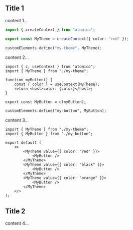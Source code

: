 ## Title 1

content 1...

```ts my-theme.ts
import { createContext } from "atomico";

export const MyTheme = createContext({ color: "red" });

customElements.define("my-theme", MyTheme);
```

content 2...

```tsx my-button.tsx
import { c, useContext } from "atomico";
import { MyTheme } from "./my-theme";

function myButton() {
	const { color } = useContext(MyTheme);
	return <host>color: {color}</host>;
}

export const MyButton = c(myButton);

customElements.define("my-button", MyButton);
```

content 3...

```tsx preview
import { MyTheme } from "./my-theme";
import { MyButton } from "./my-button";

export default (
	<>
		<MyTheme value={{ color: "red" }}>
			<MyButton />
		</MyTheme>
		<MyTheme value={{ color: "black" }}>
			<MyButton />
		</MyTheme>
		<MyTheme value={{ color: "orange" }}>
			<MyButton />
		</MyTheme>
	</>
);
```

## Title 2

content 4...
